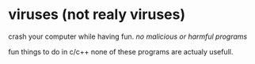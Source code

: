 # viruses (not realy viruses) 
crash your computer while having fun. *no malicious or harmful programs* 

fun things to do in c/c++ none of these programs are actualy usefull.
